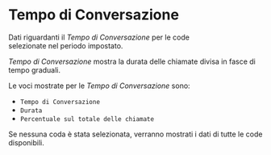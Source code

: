 # Tempo di Conversazione

Dati riguardanti il *Tempo di Conversazione* per le code  
selezionate nel periodo impostato.

*Tempo di Conversazione* mostra la durata delle 
chiamate divisa in fasce di tempo graduali.

Le voci mostrate per le *Tempo di Conversazione* sono:

- `Tempo di Conversazione`
- `Durata`
- `Percentuale sul totale delle chiamate`

Se nessuna coda è stata selezionata, verranno mostrati i dati di tutte
le code disponibili.

